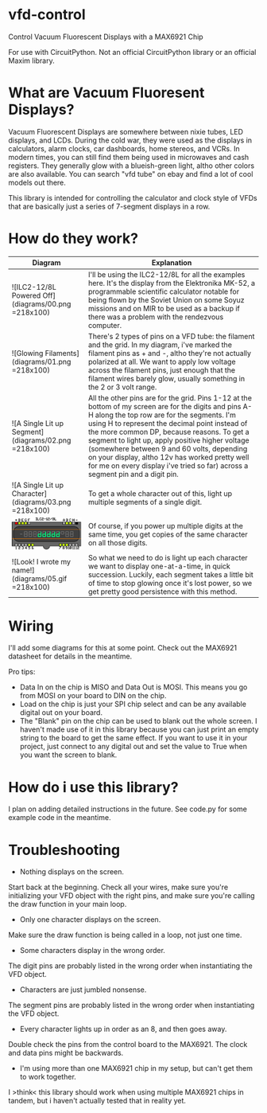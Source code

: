 # vfd-control
Control Vacuum Fluorescent Displays with a MAX6921 Chip

For use with CircuitPython. Not an official CircuitPython library or an official Maxim library.

# What are Vacuum Fluoresent Displays?
Vacuum Fluorescent Displays are somewhere between nixie tubes, LED displays, and LCDs. During the cold war, they were used as the displays in calculators, alarm clocks, car dashboards, home stereos, and VCRs. In modern times, you can still find them being used in microwaves and cash registers. They generally glow with a blueish-green light, altho other colors are also available. You can search "vfd tube" on ebay and find a lot of cool models out there.

This library is intended for controlling the calculator and clock style of VFDs that are basically just a series of 7-segment displays in a row.

# How do they work?
Diagram |  Explanation
----- | -----
![ILC2-12/8L Powered Off](diagrams/00.png =218x100) | I'll be using the ILC2-12/8L for all the examples here. It's the display from the Elektronika MK-52, a programmable scientific calculator notable for being flown by the Soviet Union on some Soyuz missions and on MIR to be used as a backup if there was a problem with the rendezvous computer.
![Glowing Filaments](diagrams/01.png =218x100) | There's 2 types of pins on a VFD tube: the filament and the grid. In my diagram, i've marked the filament pins as + and -, altho they're not actually polarized at all. We want to apply low voltage across the filament pins, just enough that the filament wires barely glow, usually something in the 2 or 3 volt range.
![A Single Lit up Segment](diagrams/02.png =218x100) | All the other pins are for the grid. Pins 1-12 at the bottom of my screen are for the digits and pins A-H along the top row are for the segments. I'm using H to represent the decimal point instead of the more common DP, because reasons. To get a segment to light up, apply positive higher voltage (somewhere between 9 and 60 volts, depending on your display, altho 12v has worked pretty well for me on every display i've tried so far) across a segment pin and a digit pin.
![A Single Lit up Character](diagrams/03.png =218x100) | To get a whole character out of this, light up multiple segments of a single digit.
![ddddd](diagrams/04.png) | Of course, if you power up multiple digits at the same time, you get copies of the same character on all those digits.
![Look! I wrote my name!](diagrams/05.gif =218x100) | So what we need to do is light up each character we want to display one-at-a-time, in quick succession. Luckily, each segment takes a little bit of time to stop glowing once it's lost power, so we get pretty good persistence with this method.

# Wiring
I'll add some diagrams for this at some point. Check out the MAX6921 datasheet for details in the meantime.

Pro tips: 
 * Data In on the chip is MISO and Data Out is MOSI. This means you go from MOSI on your board to DIN on the chip.
 * Load on the chip is just your SPI chip select and can be any available digital out on your board.
 * The "Blank" pin on the chip can be used to blank out the whole screen. I haven't made use of it in this library because you can just print an empty string to the board to get the same effect. If you want to use it in your project, just connect to any digital out and set the value to True when you want the screen to blank.

# How do i use this library?
I plan on adding detailed instructions in the future. See code.py for some example code in the meantime.

# Troubleshooting
 * Nothing displays on the screen.
 
Start back at the beginning. Check all your wires, make sure you're initializing your VFD object with the right pins, and make sure you're calling the draw function in your main loop.
 
 * Only one character displays on the screen.
 
Make sure the draw function is being called in a loop, not just one time.
 
 * Some characters display in the wrong order.
 
The digit pins are probably listed in the wrong order when instantiating the VFD object.
 
 * Characters are just jumbled nonsense.
 
The segment pins are probably listed in the wrong order when instantiating the VFD object.
 
 * Every character lights up in order as an 8, and then goes away.
 
Double check the pins from the control board to the MAX6921. The clock and data pins might be backwards.

 * I'm using more than one MAX6921 chip in my setup, but can't get them to work together.

I >think< this library should work when using multiple MAX6921 chips in tandem, but i haven't actually tested that in reality yet.
